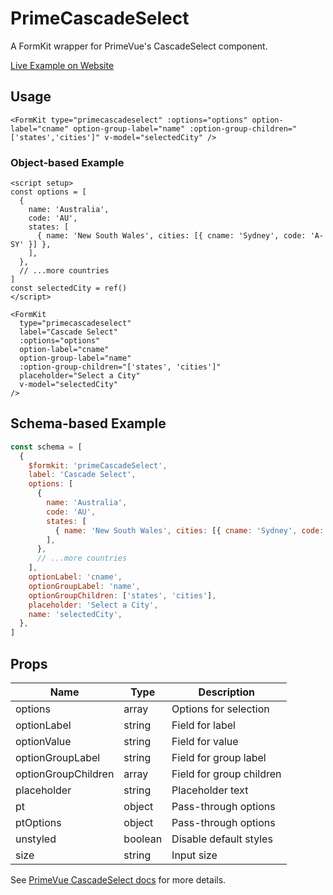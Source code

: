 # PrimeCascadeSelect

A FormKit wrapper for PrimeVue's CascadeSelect component.

[Live Example on Website](https://formkit-primevue.netlify.app/inputs/cascadeselect)

## Usage
```vue
<FormKit type="primecascadeselect" :options="options" option-label="cname" option-group-label="name" :option-group-children="['states','cities']" v-model="selectedCity" />
```

### Object-based Example
```vue
<script setup>
const options = [
  {
    name: 'Australia',
    code: 'AU',
    states: [
      { name: 'New South Wales', cities: [{ cname: 'Sydney', code: 'A-SY' }] },
    ],
  },
  // ...more countries
]
const selectedCity = ref()
</script>

<FormKit
  type="primecascadeselect"
  label="Cascade Select"
  :options="options"
  option-label="cname"
  option-group-label="name"
  :option-group-children="['states', 'cities']"
  placeholder="Select a City"
  v-model="selectedCity"
/>
```

## Schema-based Example
```js
const schema = [
  {
    $formkit: 'primeCascadeSelect',
    label: 'Cascade Select',
    options: [
      {
        name: 'Australia',
        code: 'AU',
        states: [
          { name: 'New South Wales', cities: [{ cname: 'Sydney', code: 'A-SY' }] },
        ],
      },
      // ...more countries
    ],
    optionLabel: 'cname',
    optionGroupLabel: 'name',
    optionGroupChildren: ['states', 'cities'],
    placeholder: 'Select a City',
    name: 'selectedCity',
  },
]
```

## Props
| Name              | Type    | Description |
|-------------------|---------|-------------|
| options           | array   | Options for selection |
| optionLabel       | string  | Field for label |
| optionValue       | string  | Field for value |
| optionGroupLabel  | string  | Field for group label |
| optionGroupChildren | array | Field for group children |
| placeholder       | string  | Placeholder text |
| pt                | object  | Pass-through options |
| ptOptions         | object  | Pass-through options |
| unstyled          | boolean | Disable default styles |
| size              | string  | Input size |

See [PrimeVue CascadeSelect docs](https://primevue.org/cascadeselect/) for more details.
